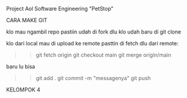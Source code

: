 Project Aol Software Engineering "PetStop"

CARA MAKE GIT

klo mau ngambil repo pastiin udah di fork dlu
klo udah baru di git clone <url>

klo dari local mau di upload ke remote pasttin di fetch dlu dari remote:
>> git fetch origin
>> git checkout main
>> git merge origin/main

baru lu bisa 
>> git add .
>> git commit -m "messagenya"
>> git push


KELOMPOK 4
